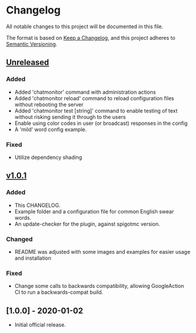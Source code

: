 # Changelog
All notable changes to this project will be documented in this file.

The format is based on [Keep a Changelog](https://keepachangelog.com/en/1.0.0/),
and this project adheres to [Semantic Versioning](https://semver.org/spec/v2.0.0.html).

## [Unreleased]

### Added
- Added 'chatmonitor' command with administration actions
- Added 'chatmonitor reload' command to reload configuration files without rebooting the server
- Added 'chatmonitor test [string]' command to enable testing of text without risking sending it through to the users
- Enable using color codes in user (or broadcast) responses in the config
- A 'mild' word config example.

### Fixed
- Utilize dependency shading

## [v1.0.1]
### Added
- This CHANGELOG.
- Example folder and a configuration file for common English swear words.
- An update-checker for the plugin, against spigotmc version.

### Changed
- README was adjusted with some images and examples for easier usage and installation

### Fixed
- Change some calls to backwards compatibility, allowing GoogleAction CI to run a backwards-compat build.

## [1.0.0] - 2020-01-02
- Initial official release.


[Unreleased]: https://github.com/mooeypoo/ChatMonitor/compare/v1.0.0...HEAD
[v1.0.1]: https://github.com/mooeypoo/ChatMonitor/compare/v1.0.0...v1.0.1
[v1.0.0]: https://github.com/mooeypoo/ChatMonitor/releases/tag/v1.0.0